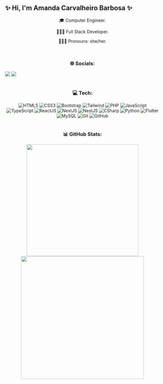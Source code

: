 <h2> ✨  Hi, I'm Amanda Carvalheiro Barbosa ✨ </h2>
<p align="center"> 🎓 Computer Engineer. </p>
<p align="center"> 👩🏻‍💻 Full Stack Developer. </p>
<p align="center"> 🙋🏻‍♀️ Pronouns: she/her.</p>

<br>
<h3 align="center"> 🌐 Socials: </h3>
<div align="left">
  <a href="https://www.instagram.com/amandacarvalheirobarbosa/" target="_blank"><img src="https://img.shields.io/badge/-Instagram-%23E4405F?style=for-the-badge&logo=instagram&logoColor=white" target="_blank"></a>
  <a href="https://www.linkedin.com/in/amanda-carvalheiro-barbosa-a2060910a/" target="_blank"><img src="https://img.shields.io/badge/-LinkedIn-%230077B5?style=for-the-badge&logo=linkedin&logoColor=white" target="_blank"></a> 
</div>

<br>
<h3 align="center"> 💻 Tech: </h3>
<!-- https://home.aveek.io/GitHub-Profile-Badges/ -->
<div align="center">
  <img src="https://img.shields.io/badge/html5-%23E34F26.svg?style=for-the-badge&logo=html5&logoColor=white" alt="HTML5"/>
  <img src="https://img.shields.io/badge/css3-%231572B6.svg?style=for-the-badge&logo=css3&logoColor=white" alt="CSS3"/>
  <img src="https://img.shields.io/badge/Bootstrap-7952B3.svg?style=for-the-badge&logo=Bootstrap&logoColor=white" alt="Bootstrap"/>
  <img src="https://img.shields.io/badge/Tailwind%20CSS-06B6D4.svg?style=for-the-badge&logo=Tailwind-CSS&logoColor=white" alt="Tailwind"/>
  <img src="https://img.shields.io/badge/PHP-777BB4.svg?style=for-the-badge&logo=PHP&logoColor=white" alt="PHP"/>
  <img src="https://img.shields.io/badge/javascript-%23323330.svg?style=for-the-badge&logo=javascript&logoColor=%23F7DF1E" alt="JavaScript"/>
  <img src="https://img.shields.io/badge/typescript-%23007ACC.svg?style=for-the-badge&logo=typescript&logoColor=white" alt="TypeScript"/>
  <img src="https://img.shields.io/badge/react-%2320232a.svg?style=for-the-badge&logo=react&logoColor=%2361DAFB" alt="ReactJS"/>
  <img src="https://img.shields.io/badge/Next-black?style=for-the-badge&logo=next.js&logoColor=white" alt="NextJS"/>
  <img src="https://img.shields.io/badge/NestJS-E0234E.svg?style=for-the-badge&logo=NestJS&logoColor=white" alt="NestJS"/>
  <img src="https://img.shields.io/badge/C%20Sharp-239120.svg?style=for-the-badge&logo=C-Sharp&logoColor=white" alt="CSharp"/>
  <img src="https://img.shields.io/badge/Python-3776AB.svg?style=for-the-badge&logo=Python&logoColor=white" alt="Python"/>
  <img src="https://img.shields.io/badge/Flutter-02569B.svg?style=for-the-badge&logo=Flutter&logoColor=white" alt="Flutter"/>
  <img src="https://img.shields.io/badge/MySQL-4479A1.svg?style=for-the-badge&logo=MySQL&logoColor=white" alt="MySQL"/>
  <img src="https://img.shields.io/badge/Git-F05032.svg?style=for-the-badge&logo=Git&logoColor=white" alt="Git"/>
  <img src="https://img.shields.io/badge/GitHub-181717.svg?style=for-the-badge&logo=GitHub&logoColor=white" alt="GitHub"/>
</div>

<br>
<h3 align="center"> 📊 GitHub Stats: </h3>
<div align="center">
  <img src="https://github-readme-stats-wheat-two-53.vercel.app/api?username=amandacarvalheirobarbosa&theme=neon&hide_border=false&include_all_commits=false&count_private=false"  width="364px" />
  <img src="https://github-readme-streak-stats.herokuapp.com/?user=amandacarvalheirobarbosa&theme=neon&hide_border=false"  width="400px" />
</div>

<br>
<!-- ![Snake animation](https://github.com/amandacarvalheirobarbosa/amandacarvalheirobarbosa/blob/output/github-contribution-grid-snake.svg) -->
